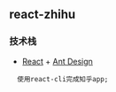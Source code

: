 ## react-zhihu

### 技术栈

- [React](https://reactjs.org/) + [Ant Design](https://ant.design/docs/react/introduce-cn)

```
  使用react-cli完成知乎app;
```
